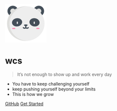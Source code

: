 ![logo](_media/panda.png)

# wcs

> It’s not enough to show up and work every day

- You have to keep challenging yourself
- keep pushing yourself beyond your limits
- This is how we grow

[GitHub](https://github.com/docsifyjs/docsify/)
[Get Started](README.md)
